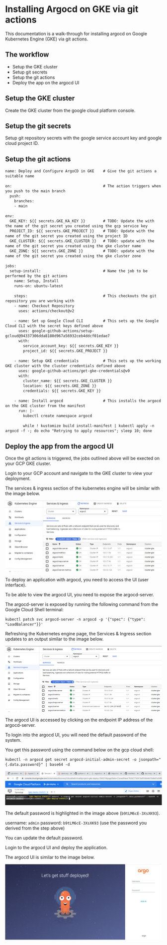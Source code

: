 # Installing Argocd on GKE via git actions  

This documentation is a walk-through for installing argocd on Google Kubernetes Engine (GKE) via git actions.  

## The workflow  
- Setup the GKE cluster  
- Setup git secrets  
- Setup the git actions  
- Deploy the app on the argocd UI

## Setup the GKE cluster  
Create the GKE cluster from the google cloud platform console. 

## Setup the git secrets  
Setup git repository secrets with the google service account key and google cloud project ID.  

## Setup the git actions  
```
name: Deploy and Configure ArgoCD in GKE    # Give the git actions a suitable name

on:                                         # The action triggers when you push to the main branch
  push:           
    branches:
    - main

env:
  GKE_KEY: ${{ secrets.GKE_KA_KEY }}        # TODO: Update the with the name of the git secret you created using the gcp service key
  PROJECT_ID: ${{ secrets.GKE_PROJECT }}    # TODO: Update with the name of the git secret you created using the project ID
  GKE_CLUSTER: ${{ secrets.GKE_CLUSTER }}   # TODO: update with the name of the git secret you created using the gke cluster name
  GKE_ZONE: ${{ secrets.GKE_ZONE }}         # TODO: update with the name of the git secret you created using the gke cluster zone

jobs:
  setup-install:                            # Name the job to be performed by the git actions
    name: Setup, Install
    runs-on: ubuntu-latest

    steps:                                  # This checkouts the git repository you are working with
    - name: Checkout Repository
      uses: actions/checkout@v2
    
    - name: Set up Google Cloud CLI         # This sets up the Google Cloud CLI with the secret keys defined above
      uses: google-github-actions/setup-gcloud@94337306dda8180d967a56932ceb4ddcf01edae7
      with: 
        service_account_key: ${{ secrets.GKE_KEY }}
        project_id: ${{ secrets.GKE_PROJECT }}

    - name: Setup GKE credentials           # This sets up the working GKE cluster with the cluster credentials defined above
      uses: google-github-actions/get-gke-credentials@v0
      with:
        cluster_name: ${{ secrets.GKE_CLUSTER }}
        location: ${{ secrets.GKE_ZONE }}
        credentials: ${{ secrets.GKE_KEY }}
        
    - name: Install argocd                  # This installs the argocd on the GKE cluster from the manifest
      run: |-     
        kubectl create namespace argocd     
        
        while ! kustomize build install-manifest | kubectl apply -n argocd -f -; do echo "Retrying to apply resources"; sleep 10; done
```  

## Deploy the app from the argocd UI  
Once the git actions is triggered, the jobs outlined above will be exected on your GCP GKE cluster.  

Login to your GCP account and navigate to the GKE cluster to view your deployment.  

The services & ingress section of the kubernetes engine will be similar with the image below.  

![Services & Ingress](https://github.com/MavenCode/argocd-manifest/blob/argocd-image/argocd-images/argocd%201.PNG)  

To deploy an application with argocd, you need to access the UI (user interface).  

To be able to view the argocd UI, you need to expose the argocd-server.  

The argocd-server is exposed by running the following command from the Google Cloud Shell terminal:  

```  
kubectl patch svc argocd-server -n argocd -p '{"spec": {"type": "LoadBalancer"}}'  
```  

Refreshing the Kubernetes engine page, the Services & Ingress section updates to an output similar to the image below.  

![Updated Services & Ingress](https://github.com/MavenCode/argocd-manifest/blob/argocd-image/argocd-images/argocd%202.PNG)

The argocd UI is accessed by clicking on the endpoint IP address of the argocd-server.  

To login into the argocd UI, you will need the default password of the system.  

You get this password using the command below on the gcp cloud shell:  

```  
kubectl -n argocd get secret argocd-initial-admin-secret -o jsonpath="{.data.password}" | base64 -d  
```  

![argocd password](https://github.com/MavenCode/argocd-manifest/blob/argocd-image/argocd-images/argocd12.PNG)  

The default password is highlighted in the image above (`b9tLM6cE-3XsXK93`).  

username: `admin`
password: `b9tLM6cE-3XsXK93`  (use the password you derived from the step above)

You can update the default password.  

Login to the argocd UI and deploy the application.  

The argocd UI is similar to the image below.  

![argocd UI](https://github.com/MavenCode/argocd-manifest/blob/argocd-image/argocd-images/argocd%203.PNG)